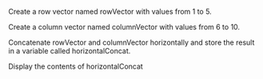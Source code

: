 Create a row vector named rowVector with values from 1 to 5.

Create a column vector named columnVector with values from 6 to 10.

Concatenate rowVector and columnVector horizontally and store the result in a variable called horizontalConcat.

Display the contents of horizontalConcat
